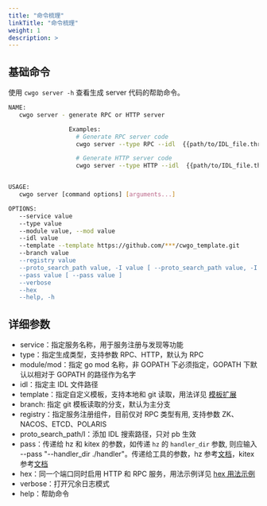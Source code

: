 ```yaml
---
title: "命令梳理"
linkTitle: "命令梳理"
weight: 1
description: >
---
```


## 基础命令

使用 `cwgo server -h` 查看生成 server 代码的帮助命令。

```sh
NAME:
   cwgo server - generate RPC or HTTP server

                 Examples:
                   # Generate RPC server code
                   cwgo server --type RPC --idl  {{path/to/IDL_file.thrift}} --service {{svc_name}}

                   # Generate HTTP server code
                   cwgo server --type HTTP --idl  {{path/to/IDL_file.thrift}} --service {{svc_name}}


USAGE:
   cwgo server [command options] [arguments...]

OPTIONS:
   --service value                                                              Specify the service name.
   --type value                                                                 Specify the generate type. (RPC or HTTP) (default: "RPC")
   --module value, --mod value                                                  Specify the Go module name to generate go.mod.
   --idl value                                                                  Specify the IDL file path. (.thrift or .proto)
   --template --template https://github.com/***/cwgo_template.git               Specify the template path. Currently cwgo supports git templates, such as --template https://github.com/***/cwgo_template.git
   --branch value                                                               Specify the git template's branch, default is main branch.
   --registry value                                                             Specify the registry, default is None.
   --proto_search_path value, -I value [ --proto_search_path value, -I value ]  Add an IDL search path for includes.
   --pass value [ --pass value ]                                                Pass param to hz or Kitex.
   --verbose                                                                    Turn on verbose mode. (default: false)
   --hex                                                                        Add HTTP listen for Kitex. (default: false)
   --help, -h                                                                   show help (default: false)
```

## 详细参数

- service：指定服务名称，用于服务注册与发现等功能
- type：指定生成类型，支持参数 RPC、HTTP，默认为 RPC
- module/mod：指定 go mod 名称，非 GOPATH 下必须指定，GOPATH 下默认以相对于 GOPATH 的路径作为名字
- idl：指定主 IDL 文件路径
- template：指定自定义模板，支持本地和 git 读取，用法详见 [模板扩展](/zh/docs/cwgo/tutorials/templete-extension/)
- branch: 指定 git 模板读取的分支，默认为主分支
- registry：指定服务注册组件，目前仅对 RPC 类型有用, 支持参数 ZK、NACOS、ETCD、POLARIS
- proto_search_path/I：添加 IDL 搜索路径，只对 pb 生效
- pass：传递给 hz 和 kitex 的参数，如传递 `hz` 的 `handler_dir` 参数, 则应输入 --pass "--handler_dir ./handler"。传递给工具的参数，hz 参考[文档](/zh/docs/hertz/tutorials/toolkit/command/)，kitex 参考[文档](/zh/docs/kitex/tutorials/code-gen/code_generation/)
- hex：同一个端口同时启用 HTTP 和 RPC 服务，用法示例详见 [hex 用法示例](https://github.com/cloudwego/hertz-examples/tree/main/hex)
- verbose：打开冗余日志模式
- help：帮助命令
